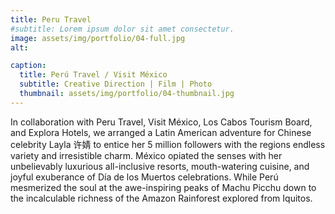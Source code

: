 ```yaml
---
title: Peru Travel
#subtitle: Lorem ipsum dolor sit amet consectetur.
image: assets/img/portfolio/04-full.jpg
alt: 

caption:
  title: Perú Travel / Visit México
  subtitle: Creative Direction | Film | Photo
  thumbnail: assets/img/portfolio/04-thumbnail.jpg
---
```

In collaboration with Peru Travel, Visit México, Los Cabos Tourism Board, and Explora Hotels, we arranged a Latin American adventure for Chinese celebrity Layla 许婧 to entice her 5 million followers with the regions endless variety and irresistible charm. México opiated the senses with her unbelievably luxurious all-inclusive resorts, mouth-watering cuisine, and joyful exuberance of Día de los Muertos celebrations. While Perú mesmerized the soul at the awe-inspiring peaks of Machu Picchu down to the incalculable richness of the Amazon Rainforest explored from Iquitos.